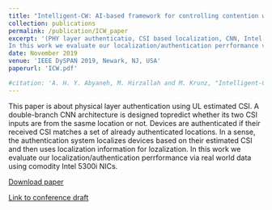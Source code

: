 ```yaml
---
title: "Intelligent-CW: AI-based framework for controlling contention window in WLANs"
collection: publications
permalink: /publication/ICW_paper
excerpt: '(PHY layer authenticatio, CSI based localization, CNN, Intel 5300i NIC)This paper is about physical layer authentication using UL estimated CSI. A double-branch CNN architecture is designed topredict whether its two CSI inputs are from the sasme location or not. Devices are authenticated if their received CSI matches a set of already authenticated locations. In a sense, the authentication system localizes devices based on their estimated CSI and then uses localization information for lozalization.
In this work we evaluate our localization/authentication perrformance via real world data using comodity Intel 5300i NICs.'
date: November 2019
venue: 'IEEE DySPAN 2019, Newark, NJ, USA'
paperurl: 'ICW.pdf'

#citation: 'A. H. Y. Abyaneh, M. Hirzallah and M. Krunz, "Intelligent-CW: AI-based Framework for Controlling Contention Window in WLANs," 2019 IEEE International Symposium on Dynamic Spectrum Access Networks (DySPAN), 2019, pp. 1-10, doi: 10.1109/DySPAN.2019.8935851.'
---
```

This paper is about physical layer authentication using UL estimated CSI. A double-branch CNN architecture is designed topredict whether its two CSI inputs are from the sasme location or not. Devices are authenticated if their received CSI matches a set of already authenticated locations. In a sense, the authentication system localizes devices based on their estimated CSI and then uses localization information for lozalization.
In this work we evaluate our localization/authentication perrformance via real world data using comodity Intel 5300i NICs.


[Download paper](https://amirhya.github.io/amir.github.io//publications/ICW.pdf)

[Link to conference draft](https://ieeexplore.ieee.org/abstract/document/8935851)
